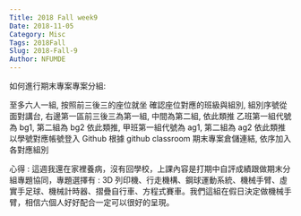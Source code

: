 ```yaml
---
Title: 2018 Fall week9
Date: 2018-11-05
Category: Misc
Tags: 2018Fall
Slug: 2018-Fall-9
Author: NFUMDE
---
```

如何進行期末專案專案分組:

至多六人一組, 按照前三後三的座位就坐
確認座位對應的班級與組別, 組別序號從面對講台, 右邊第一區前三後三為第一組, 中間為第二組, 依此類推
乙班第一組代號為 bg1, 第二組為 bg2 依此類推, 甲班第一組代號為 ag1, 第二組為 ag2 依此類推
以學號對應帳號登入 Github
根據 github classroom 期末專案倉儲連結, 依序加入各對應組別

心得 : 這週我還在家裡養病，沒有回學校，上課內容是打期中自評成績跟做期末分組專題協同，專題選擇有 : 3D 列印機、行走機構、鋼球運動系統、機械手臂、虛實手足球、機械計時器、摺疊自行車、方程式賽車。我們這組在假日決定做機械手臂，相信六個人好好配合一定可以很好的呈現。
